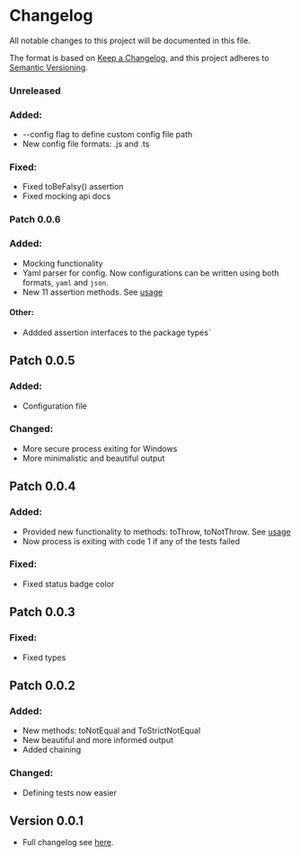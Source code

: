 # Changelog

All notable changes to this project will be documented in this file.

The format is based on [Keep a Changelog](https://keepachangelog.com/en/1.1.0/),
and this project adheres to [Semantic Versioning](https://semver.org/spec/v2.0.0.html).

### Unreleased
### Added:
* --config flag to define custom config file path
* New config file formats: .js and .ts

### Fixed:
* Fixed toBeFalsy() assertion
* Fixed mocking api docs 

### Patch 0.0.6
### Added:
* Mocking functionality
* Yaml parser for config. Now configurations can be written using both formats, `yaml` and `json`.
* New 11 assertion methods. See [usage](README.md#api)

#### Other:
* Addded assertion interfaces to the package types`

## Patch 0.0.5
### Added:
* Configuration file

### Changed:
* More secure process exiting for Windows
* More minimalistic and beautiful output

## Patch 0.0.4
### Added:
* Provided new functionality to methods: toThrow, toNotThrow. See [usage](README.md#api)
* Now process is exiting with code 1 if any of the tests failed

### Fixed:
* Fixed status badge color

## Patch 0.0.3
### Fixed:
* Fixed types

## Patch 0.0.2
### Added:
* New methods: toNotEqual and ToStrictNotEqual
* New beautiful and more informed output  
* Added chaining

### Changed:
* Defining tests now easier

## Version 0.0.1
* Full changelog see [here](https://github.com/stbestichhh/stlib-testing/commits/0a7c4417cc1c23384bd07bc488d567342b65e96e/).
